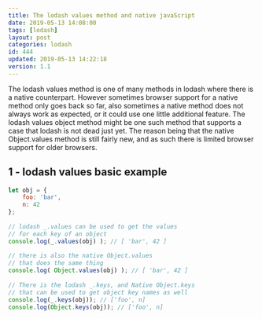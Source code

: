```yaml
---
title: The lodash values method and native javaScript
date: 2019-05-13 14:08:00
tags: [lodash]
layout: post
categories: lodash
id: 444
updated: 2019-05-13 14:22:18
version: 1.1
---
```


The lodash values method is one of many methods in lodash where there is a native counterpart. However sometimes browser support for a native method only goes back so far, also sometimes a native method does not always work as expected, or it could use one little additional feature. The lodash values object method might be one such method that supports a case that lodash is not dead just yet. The reason being that the native Object.values method is still fairly new, and as such there is limited browser support for older browsers. 

<!-- more -->

## 1 - lodash values basic example

```js
let obj = {
    foo: 'bar',
    n: 42
};
 
// lodash _.values can be used to get the values
// for each key of an object
console.log(_.values(obj) ); // [ 'bar', 42 ]
 
// there is also the native Object.values
// that does the same thing
console.log( Object.values(obj) ); // [ 'bar', 42 ]
 
// There is the lodash _.keys, and Native Object.keys
// that can be used to get object key names as well
console.log(_.keys(obj)); // ['foo', n]
console.log(Object.keys(obj)); // ['foo', n]
```